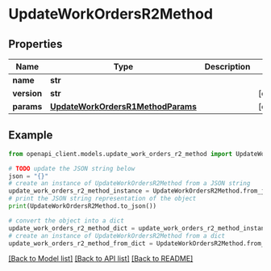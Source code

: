 # UpdateWorkOrdersR2Method


## Properties

Name | Type | Description | Notes
------------ | ------------- | ------------- | -------------
**name** | **str** |  | 
**version** | **str** |  | [optional] 
**params** | [**UpdateWorkOrdersR1MethodParams**](UpdateWorkOrdersR1MethodParams.md) |  | [optional] 

## Example

```python
from openapi_client.models.update_work_orders_r2_method import UpdateWorkOrdersR2Method

# TODO update the JSON string below
json = "{}"
# create an instance of UpdateWorkOrdersR2Method from a JSON string
update_work_orders_r2_method_instance = UpdateWorkOrdersR2Method.from_json(json)
# print the JSON string representation of the object
print(UpdateWorkOrdersR2Method.to_json())

# convert the object into a dict
update_work_orders_r2_method_dict = update_work_orders_r2_method_instance.to_dict()
# create an instance of UpdateWorkOrdersR2Method from a dict
update_work_orders_r2_method_from_dict = UpdateWorkOrdersR2Method.from_dict(update_work_orders_r2_method_dict)
```
[[Back to Model list]](../README.md#documentation-for-models) [[Back to API list]](../README.md#documentation-for-api-endpoints) [[Back to README]](../README.md)


